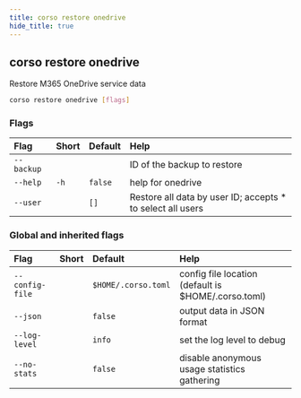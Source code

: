 ```yaml
---
title: corso restore onedrive
hide_title: true
---
```

## corso restore onedrive

Restore M365 OneDrive service data

```bash
corso restore onedrive [flags]
```

### Flags

|Flag|Short|Default|Help|
|:----|:-----|:-------|:----|
|`--backup`|||ID of the backup to restore|
|`--help`|`-h`|`false`|help for onedrive|
|`--user`||`[]`|Restore all data by user ID; accepts * to select all users|

### Global and inherited flags

|Flag|Short|Default|Help|
|:----|:-----|:-------|:----|
|`--config-file`||`$HOME/.corso.toml`|config file location (default is $HOME/.corso.toml)|
|`--json`||`false`|output data in JSON format|
|`--log-level`||`info`|set the log level to debug|info|warn|error|
|`--no-stats`||`false`|disable anonymous usage statistics gathering|
